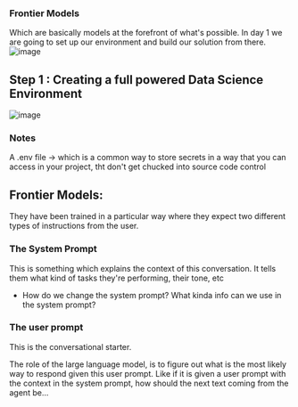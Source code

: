 ### Frontier Models
Which are basically models at the forefront of what's possible. 
In day 1 we are going to set up our environment and build our solution from there.
![image](https://github.com/user-attachments/assets/969d33bf-a8c2-4508-b276-064afc29083c)

## Step 1 : Creating a full powered Data Science Environment
![image](https://github.com/user-attachments/assets/d42e82ec-42ff-43f4-b6ae-d3cf538cc20a)

### Notes 

A .env file -> which is a common way to store secrets in a way that you can access in your project, tht don't get chucked into source code control

## Frontier Models:
They have been trained in a particular way where they expect two different types of instructions from the user.

### The System Prompt
This is something which explains the context of this conversation. It tells them what kind of tasks they're performing, their tone, etc

- How do we change the system prompt? What kinda info can we use in the system prompt?
### The user prompt
This is the conversational starter.

The role of the large language model, is to figure out what is the most likely way to respond given this user prompt.
Like if it is given a user prompt with the context in the system prompt, how should the next text coming from the agent be...
